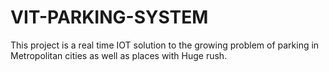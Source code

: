 # VIT-PARKING-SYSTEM
This project is a real time IOT solution to the growing problem of parking in Metropolitan cities as well as places with Huge rush.
